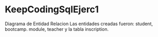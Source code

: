# KeepCodingSqlEjerc1
Diagrama de Entidad Relacion
Las entidades creadas fueron: student, bootcamp. module, teacher y la tabla inscription.
